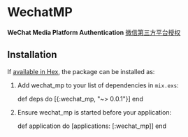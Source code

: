 # WechatMP

**WeChat Media Platform Authentication** [微信第三方平台授权](https://open.weixin.qq.com/cgi-bin/showdocument?action=dir_list&t=resource/res_list&verify=1&id=open1453779503&token=0fbba0141afd0e79e61025b7a0cbf63a1850251e&lang=zh_CN)

## Installation

If [available in Hex](https://hex.pm/docs/publish), the package can be installed as:

  1. Add wechat_mp to your list of dependencies in `mix.exs`:

        def deps do
          [{:wechat_mp, "~> 0.0.1"}]
        end

  2. Ensure wechat_mp is started before your application:

        def application do
          [applications: [:wechat_mp]]
        end
